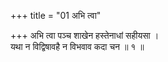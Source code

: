 +++
title = "01 अभि त्वा"

+++
अभि त्वा पञ्च शाखेन हस्तेनाधां सहीयसा ।  
यथा न विद्विषावहै न विभवाव कदा चन ॥ १ ॥